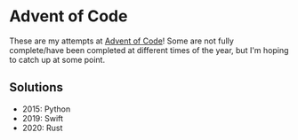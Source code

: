 # Advent of Code

These are my attempts at [Advent of Code](https://adventofcode.com)!
Some are not fully complete/have been completed at different times of the year, but I'm hoping to catch up at some point.

## Solutions

- 2015: Python
- 2019: Swift
- 2020: Rust
